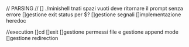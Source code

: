 // PARSING //
[] ./minishell tnati spazi vuoti deve ritornare il prompt senza errore
[]gestione exit status per $?
[]gestione segnali
[]implementazione heredoc

//execution
[]cd
[]exit
[]gestione permessi file e gestione append mode
[]gestione redirection